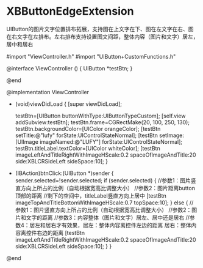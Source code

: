 # XBButtonEdgeExtension
UIButton的图片文字位置排布拓展，支持图在上文字在下、图在左文字在右、图在右文字在左排布。左右排布支持设置图文间距，整体内容（图片和文字）居左，居中和居右


#import "ViewController.h"
#import "UIButton+CustomFunctions.h"

@interface ViewController ()
{
    UIButton *testBtn;
}

@end

@implementation ViewController

- (void)viewDidLoad {
    [super viewDidLoad];
    
    testBtn=[UIButton buttonWithType:UIButtonTypeCustom];
    [self.view addSubview:testBtn];
    testBtn.frame=CGRectMake(20, 100, 250, 130);
    testBtn.backgroundColor=[UIColor orangeColor];
    [testBtn setTitle:@"lufy" forState:UIControlStateNormal];
    [testBtn setImage:[UIImage imageNamed:@"LUFY"] forState:UIControlStateNormal];
    testBtn.titleLabel.textColor=[UIColor whiteColor];
    [testBtn imageLeftAndTitleRightWithImageHScale:0.2 spaceOfImageAndTitle:20 side:XBLCRSideLeft sideSpace:10];
}

- (IBAction)btnClick:(UIButton *)sender {
    sender.selected=!sender.selected;
    if (sender.selected)
    {
        //参数1：图片竖直方向上所占的比例（自动根据宽高比调整大小）
        //参数2：图片距离button顶部的距离
        //剩下的空间中，titleLabel竖直方向上居中
        [testBtn imageTopAndTitleBottomWithImageHScale:0.7 topSpace:10];
    }
    else
    {
        //参数1：图片竖直方向上所占的比例（自动根据宽高比调整大小）
        //参数2：图片和文字的距离
        //参数3：内容整体（图片和文字）居左、居中还是居右
        //参数4：居左和居右才有效果，居左：整体内容离控件左边的距离   居右：整体内容离控件右边的距离
        [testBtn imageLeftAndTitleRightWithImageHScale:0.2 spaceOfImageAndTitle:20 side:XBLCRSideLeft sideSpace:10];
    }
}

@end
